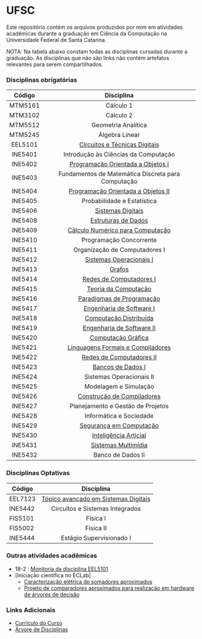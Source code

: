 # UFSC

Este repositório contém os arquivos produzidos por mim em atividades acadêmicas durante a graduação em Ciência da Computação na Universidade Federal de Santa Catarina.

NOTA: Na tabela abaixo constam todas as disciplinas cursadas durante a graduação. As disciplinas que não são links não contém artefatos relevantes para serem compartilhados.

### Disciplinas obrigatórias

| Código  | Disciplina                |
| :-----: | :-----------------------: |
| MTM5161 | Cálculo 1 |
| MTM3102 | Cálculo 2 |
| MTM5512 | Geometria Analítica |
| MTM5245 | Álgebra Linear |
| EEL5101 | [Circuitos e Técnicas Digitais](https://github.com/phaquinosilva/ufsc/tree/master/EEL5101) |
| INE5401 | Introdução às Ciências da Computação |
| INE5402 | [Programação Orientada a Objetos I](https://github.com/phaquinosilva/ufsc/tree/master/INE5402) |
| INE5403 | Fundamentos de Matemática Discreta para Computação |
| INE5404 | [Programação Orientada a Objetos II](https://github.com/phaquinosilva/ufsc/tree/master/INE5404) |
| INE5405 | Probabilidade e Estatística |
| INE5406 | [Sistemas Digitais](https://github.com/phaquinosilva/ufsc/tree/master/INE5406) |
| INE5408 | [Estruturas de Dados](https://github.com/phaquinosilva/ufsc/tree/master/INE5408) |
| INE5409 | [Cálculo Numérico para Computação](https://github.com/phaquinosilva/ufsc/tree/master/INE5409) |
| INE5410 | Programação Concorrente |
| INE5411 | Organização de Computadores I |
| INE5412 | [Sistemas Operacionais I](https://github.com/phaquinosilva/ufsc/tree/master/INE5412) |
| INE5413 | [Grafos](https://github.com/phaquinosilva/ufsc/tree/master/INE5413) |
| INE5414 | [Redes de Computadores I](https://github.com/phaquinosilva/ufsc/tree/master/INE5414) |
| INE5415 | [Teoria da Computação](https://github.com/phaquinosilva/ufsc/tree/master/INE5415) |
| INE5416 | [Paradigmas de Programação](https://github.com/phaquinosilva/ufsc/tree/master/INE5416) |
| INE5417 | [Engenharia de Software I](https://github.com/phaquinosilva/ufsc/tree/master/INE5417) |
| INE5418 | [Computação Distribuída](https://github.com/phaquinosilva/ufsc/tree/main/INE5418) |
| INE5419 | [Engenharia de Software II](https://github.com/phaquinosilva/ufsc/tree/master/INE5419) |
| INE5420 | [Computação Gráfica](https://github.com/phaquinosilva/ufsc/tree/main/INE5420) |
| INE5421 | [Linguagens Formais e Compiladores](https://github.com/phaquinosilva/ufsc/tree/master/INE5421) |
| INE5422 | [Redes de Computadores II](https://github.com/phaquinosilva/ufsc/tree/master/INE5422) |
| INE5423 | [Bancos de Dados I](https://github.com/phaquinosilva/ufsc/tree/master/INE5423) |
| INE5424 | Sistemas Operacionais II |
| INE5425 | Modelagem e Simulação |
| INE5426 | [Construção de Compiladores](https://github.com/phaquinosilva/ufsc/tree/master/INE5426) |
| INE5427 | Planejamento e Gestão de Projetos |
| INE5428 | Informática e Sociedade |
| INE5429 | [Segurança em Computação](https://github.com/phaquinosilva/ufsc/tree/master/INE5429) |
| INE5430 | [Inteligência Articial](https://github.com/phaquinosilva/ufsc/tree/master/INE5430) |
| INE5431 | [Sistemas Multimídia](https://github.com/phaquinosilva/ufsc/tree/master/INE5431) |
| INE5432 | Banco de Dados II |

### Disciplinas Optativas

| Código  | Disciplina                |
| ------  | :-----------------------: |
| EEL7123 | [Tópico avançado em Sistemas Digitais](https://github.com/phaquinosilva/ufsc/tree/master/EEL7123) |
| INE5442 | Circuitos e Sistemas Integrados |
| FIS5101 | Física I |
| FIS5002 | Física II |
| INE5444 | Estágio Supervisionado I |


### Outras atividades acadêmicas

+ 18-2 : [Monitoria da disciplina EEL5101](https://github.com/phaquinosilva/ufsc/tree/master/Monitoria%20EEL5101%20-%2018-2)
+ [Iniciação científica no ECLab]
  + [Caracterização elétrica de somadores aproximados](https://github.com/phaquinosilva/axc-fa)
  + [Projeto de comparadores aproximados para realização em hardware de árvores de decisão](https://github.com/phaquinosilva/ACxML)

### Links Adicionais

+ [Currículo do Curso](http://cagr.sistemas.ufsc.br/relatorios/curriculoCurso?curso=208)
+ [Árvore de Disciplinas](https://github.com/CalicoUFSC/ufsc-cco-reformulado/blob/master/grafo-curricular.svg)
<!-- + [Livros de Referência](https://drive.google.com/drive/folders/1MeU7V2yRrvNLJ4ic_bKYzYOB8Z1vKOKM?usp=sharing)-->
